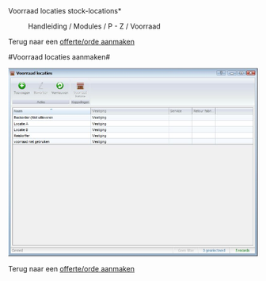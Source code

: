 <properties>
	<page>
		<title>Voorraad locaties</title>
		<description>Voorraad locaties</description>
		<context>stock-locations*</context>
	</page>
	<menu>
		<position>Handleiding / Modules / P - Z / Voorraad</position> 
		<title>Voorraad locatie aanmaken</title>
	</menu>
</properties>

Terug naar een [offerte/orde aanmaken](http://hybridsaas.support/pages/handleiding/modules/F-O/offerte-en-orders/een-offerte-of-order-aanmaken)

#Voorraad locaties aanmaken#

![](images/voorraad-locaties.JPG)

Terug naar een [offerte/orde aanmaken](http://hybridsaas.support/pages/handleiding/modules/F-O/offerte-en-orders/een-offerte-of-order-aanmaken)

